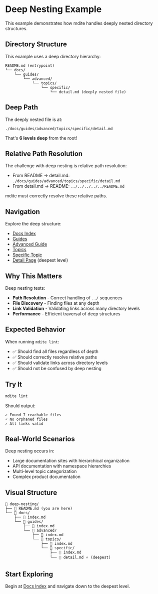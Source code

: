 # Deep Nesting Example

This example demonstrates how mdite handles deeply nested directory structures.

## Directory Structure

This example uses a deep directory hierarchy:

```
README.md (entrypoint)
└── docs/
    └── guides/
        └── advanced/
            └── topics/
                └── specific/
                    └── detail.md (deeply nested file)
```

## Deep Path

The deeply nested file is at:
```
./docs/guides/advanced/topics/specific/detail.md
```

That's **6 levels deep** from the root!

## Relative Path Resolution

The challenge with deep nesting is relative path resolution:
- From README → detail.md: `./docs/guides/advanced/topics/specific/detail.md`
- From detail.md → README: `../../../../../README.md`

mdite must correctly resolve these relative paths.

## Navigation

Explore the deep structure:
- [Docs Index](./docs/index.md)
- [Guides](./docs/guides/index.md)
- [Advanced Guide](./docs/guides/advanced/index.md)
- [Topics](./docs/guides/advanced/topics/index.md)
- [Specific Topic](./docs/guides/advanced/topics/specific/index.md)
- [Detail Page](./docs/guides/advanced/topics/specific/detail.md) (deepest level)

## Why This Matters

Deep nesting tests:
- **Path Resolution** - Correct handling of `../` sequences
- **File Discovery** - Finding files at any depth
- **Link Validation** - Validating links across many directory levels
- **Performance** - Efficient traversal of deep structures

## Expected Behavior

When running `mdite lint`:
- ✅ Should find all files regardless of depth
- ✅ Should correctly resolve relative paths
- ✅ Should validate links across directory levels
- ✅ Should not be confused by deep nesting

## Try It

```bash
mdite lint
```

Should output:
```
✓ Found 7 reachable files
✓ No orphaned files
✓ All links valid
```

## Real-World Scenarios

Deep nesting occurs in:
- Large documentation sites with hierarchical organization
- API documentation with namespace hierarchies
- Multi-level topic categorization
- Complex product documentation

## Visual Structure

```
📁 deep-nesting/
├── 📄 README.md (you are here)
└── 📁 docs/
    ├── 📄 index.md
    └── 📁 guides/
        ├── 📄 index.md
        └── 📁 advanced/
            ├── 📄 index.md
            └── 📁 topics/
                ├── 📄 index.md
                └── 📁 specific/
                    ├── 📄 index.md
                    └── 📄 detail.md ⭐ (deepest)
```

## Start Exploring

Begin at [Docs Index](./docs/index.md) and navigate down to the deepest level.
